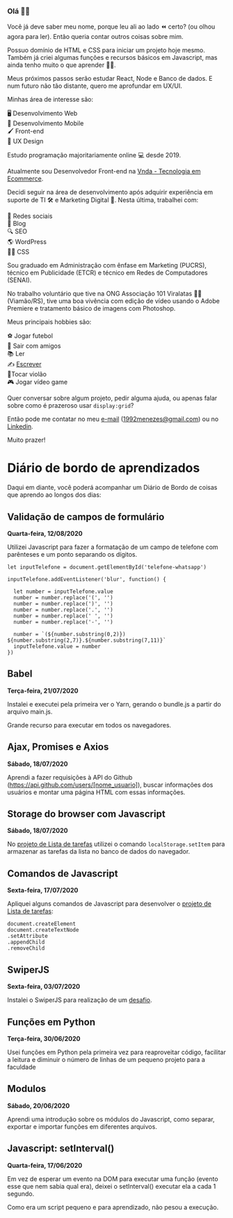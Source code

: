 ### Olá 😬🤙

Você já deve saber meu nome, porque leu ali ao lado ⏪ certo? (ou olhou agora para ler). Então queria contar outros coisas sobre mim.

Possuo domínio de HTML e CSS para iniciar um projeto hoje mesmo. Também já criei algumas funções e recursos básicos em Javascript, mas ainda tenho muito o que aprender 👨‍💻.

Meus próximos passos serão estudar React, Node e Banco de dados. E num futuro não tão distante, quero me aprofundar em UX/UI.

Minhas área de interesse são:

🖥️ Desenvolvimento Web  
📱 Desenvolvimento Mobile  
🖌️ Front-end  
📁 UX Design  

Estudo programação majoritariamente online 💻 desde 2019.

<!--

Os projetos que mais gostei de ter realizado foram:

...

-->

Atualmente sou Desenvolvedor Front-end na [Vnda - Tecnologia em Ecommerce](https://www.vnda.com.br/).

Decidi seguir na área de desenvolvimento após adquirir experiência em suporte de TI 🛠️ e Marketing Digital 📣. Nesta última, trabalhei com:

💬 Redes sociais  
📝 Blog  
🔍 SEO  
🌎 WordPress  
👨‍💻 CSS  

Sou graduado em Administração com ênfase em Marketing (PUCRS), técnico em Publicidade (ETCR) e técnico em Redes de Computadores (SENAI).

No trabalho voluntário que tive na ONG Associação 101 Viralatas 🐶🐱 (Viamão/RS), tive uma boa vivência com edição de vídeo usando o Adobe Premiere e tratamento básico de imagens com Photoshop.

Meus principais hobbies são:

⚽ Jogar futebol  
🍻 Sair com amigos  
📚 Ler  
✍️ [Escrever](https://medium.com/@aaamenezes)  
🎸Tocar violão  
🎮 Jogar vídeo game  

Quer conversar sobre algum projeto, pedir alguma ajuda, ou apenas falar sobre como é prazeroso usar `display:grid`?

Então pode me contatar no meu [e-mail](mailto:1992menezes@gmail.com) (1992menezes@gmail.com) ou no [Linkedin](https://www.linkedin.com/in/aaamenezes).

Muito prazer!

# Diário de bordo de aprendizados
Daqui em diante, você poderá acompanhar um Diário de Bordo de coisas que aprendo ao longos dos dias:

## Validação de campos de formulário
**Quarta-feira, 12/08/2020**

Utilizei Javascript para fazer a formatação de um campo de telefone com parênteses e um ponto separando os dígitos.

```
let inputTelefone = document.getElementById('telefone-whatsapp')

inputTelefone.addEventListener('blur', function() {

  let number = inputTelefone.value
  number = number.replace('(', '')
  number = number.replace(')', '')
  number = number.replace('.', '')
  number = number.replace(' ', '')
  number = number.replace('-', '')
  
  number = `(${number.substring(0,2)}) ${number.substring(2,7)}.${number.substring(7,11)}`
  inputTelefone.value = number
})
```

## Babel
**Terça-feira, 21/07/2020**  

Instalei e executei pela primeira ver o Yarn, gerando o bundle.js a partir do arquivo main.js.

Grande recurso para executar em todos os navegadores.

## Ajax, Promises e Axios
**Sábado, 18/07/2020**  

Aprendi a fazer requisições à API do Github (https://api.github.com/users/[nome_usuario]), buscar informações dos usuários e montar uma página HTML com essas informações.

## Storage do browser com Javascript
**Sábado, 18/07/2020**  

No [projeto de Lista de tarefas](https://github.com/aaamenezes/Lista-de-tarefas-com-Bootstrap) utilizei o comando `localStorage.setItem` para armazenar as tarefas da lista no banco de dados do navegador.

## Comandos de Javascript
**Sexta-feira, 17/07/2020**  

Apliquei alguns comandos de Javascript para desenvolver o [projeto de Lista de tarefas](https://github.com/aaamenezes/Lista-de-tarefas-com-Bootstrap):

```
document.createElement
document.createTextNode
.setAttribute
.appendChild
.removeChild
```

## SwiperJS
**Sexta-feira, 03/07/2020**  

Instalei o SwiperJS para realização de um [desafio](https://github.com/aaamenezes/vnda-frontend-challenge-junior).

## Funções em Python
**Terça-feira, 30/06/2020**  

Usei funções em Python pela primeira vez para reaproveitar código, facilitar a leitura e diminuir o número de linhas de um pequeno projeto para a faculdade

## Modulos
**Sábado, 20/06/2020**

Aprendi uma introdução sobre os módulos do Javascript, como separar, exportar e importar funções em diferentes arquivos.

## Javascript: setInterval()
**Quarta-feira, 17/06/2020**

Em vez de esperar um evento na DOM para executar uma função (evento esse que nem sabia qual era), deixei o setInterval() executar ela a cada 1 segundo.  

Como era um script pequeno e para aprendizado, não pesou a execução.
